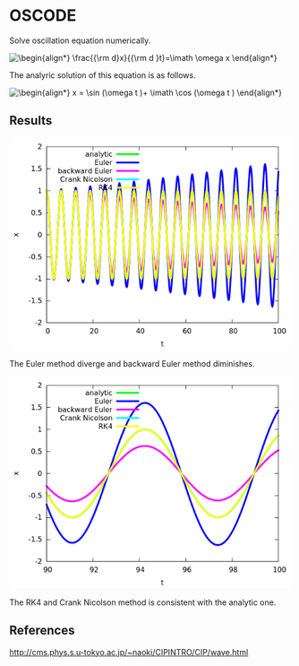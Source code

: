 # OSCODE

Solve oscillation equation numerically.  

![\begin{align*}
\frac{{\rm d}x}{{\rm d }t}=\imath \omega x 
\end{align*}
](https://render.githubusercontent.com/render/math?math=%5Cdisplaystyle+%5Cbegin%7Balign%2A%7D%0A%5Cfrac%7B%7B%5Crm+d%7Dx%7D%7B%7B%5Crm+d+%7Dt%7D%3D%5Cimath+%5Comega+x+%0A%5Cend%7Balign%2A%7D%0A)

The analyric solution of this equation is as follows.  

![\begin{align*}
x = \sin (\omega t )+ \imath \cos (\omega t )
\end{align*}
](https://render.githubusercontent.com/render/math?math=%5Cdisplaystyle+%5Cbegin%7Balign%2A%7D%0Ax+%3D+%5Csin+%28%5Comega+t+%29%2B+%5Cimath+%5Ccos+%28%5Comega+t+%29%0A%5Cend%7Balign%2A%7D%0A)

## Results

![figure 1](/img/t-x.png)

The Euler method diverge and backward Euler method diminishes.

![figure 2](/img/t-x_zoom.png)

The RK4 and Crank Nicolson method is consistent with the analytic one.


## References

http://cms.phys.s.u-tokyo.ac.jp/~naoki/CIPINTRO/CIP/wave.html
